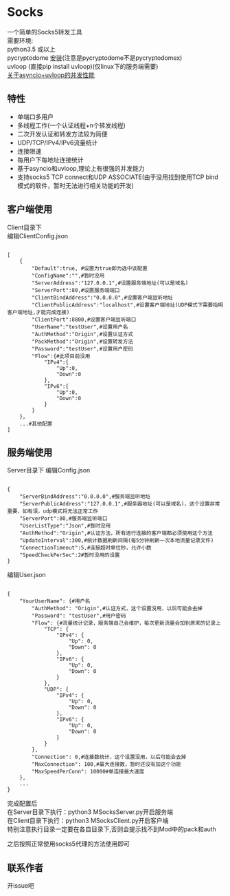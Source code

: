 # Socks
一个简单的Socks5转发工具<br>
需要环境:<br>
python3.5 或以上<br>
pycryptodome [安装](http://pycryptodome.readthedocs.io/en/latest/src/installation.html)(注意是pycryptodome不是pycryptodomex)<br>
uvloop (直接pip install uvloop)(仅linux下的服务端需要)<br>
[关于asyncio+uvloop的并发性能](https://magic.io/blog/uvloop-blazing-fast-python-networking/)
<br>
## 特性
* 单端口多用户
* 多线程工作(一个认证线程+n个转发线程)
* 二次开发认证和转发方法较为简便
* UDP/TCP/IPv4/IPv6流量统计
* 连接限速
* 每用户下每地址连接统计
* 基于asyncio和uvloop,理论上有很强的并发能力
* 支持socks5 TCP connect和UDP ASSOCIATE(由于没用找到使用TCP bind模式的软件，暂时无法进行相关功能的开发)

## 客户端使用
Client目录下<br>
编辑ClientConfig.json<br>
<pre><code>
[
    {
        "Default":true, #设置为true即为选中该配置
        "ConfigName":"",#暂时没用
        "ServerAddress":"127.0.0.1",#设置服务端地址(可以是域名)
        "ServerPort":80,#设置服务端端口
        "ClientBindAddress":"0.0.0.0",#设置客户端监听地址
        "ClientPublicAddress":"localhost",#设置客户端地址(UDP模式下需要指明客户端地址,才能完成连接)
        "ClientPort":8800,#设置客户端监听端口
        "UserName":"testUser",#设置用户名
        "AuthMethod":"Origin",#设置认证方式
        "PackMethod":"Origin",#设置转发方法
        "Password":"testUser",#设置用户密码
        "Flow":{#此项目前没用
            "IPv4":{
                "Up":0,
                "Down":0
            },
            "IPv6":{
                "Up":0,
                "Down":0
            }
        }
    },
	...#其他配置
]
</code></pre>
## 服务端使用
Server目录下
编辑Config.json<br>
<pre><code>
{
    "ServerBindAddress":"0.0.0.0",#服务端监听地址
    "ServerPublicAddress":"127.0.0.1",#服务器地址(可以是域名)，这个设置非常重要，如有误，udp模式将无法正常工作
    "ServerPort":80,#服务端监听端口
    "UserListType":"Json",#暂时没用
    "AuthMethod":"Origin",#认证方法，所有进行连接的客户端都必须使用这个方法
    "UpdateInterval":300,#统计数据刷新间隔(每5分钟刷新一次本地流量记录文件)
    "ConnectionTimeout":5,#连接超时单位秒，允许小数
    "SpeedCheckPerSec":2#暂时没用的设置
}
</code></pre>
编辑User.json<br>
<pre><code>
{
    "YourUserName": {#用户名
        "AuthMethod": "Origin",#认证方式，这个设置没用，以后可能会去掉
        "Password": "testUser",#用户密码
        "Flow": {#流量统计记录，服务端自己会维护，每次更新流量会加到原来的记录上
            "TCP": {
                "IPv4": {
                    "Up": 0,
                    "Down": 0
                },
                "IPv6": {
                    "Up": 0,
                    "Down": 0
                }
            },
            "UDP": {
                "IPv4": {
                    "Up": 0,
                    "Down": 0
                },
                "IPv6": {
                    "Up": 0,
                    "Down": 0
                }
            }
        },
        "Connection": 0,#连接数统计，这个设置没用，以后可能会去掉
        "MaxConnection": 100,#最大连接数，暂时还没有加这个功能
        "MaxSpeedPerConn": 10000#单连接最大速度
    },
    ...
}
</code></pre>
完成配置后<br>
在Server目录下执行：python3 MSocksServer.py开启服务端<br>
在Client目录下执行：python3 MSocksClient.py开启客户端<br>
特别注意执行目录一定要在各自目录下,否则会提示找不到Mod中的pack和auth<br>

之后按照正常使用socks5代理的方法使用即可<br>

## 联系作者
开issue吧
